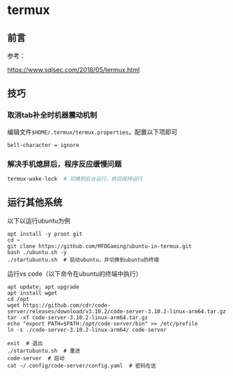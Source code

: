 # termux

## 前言



参考：

https://www.sqlsec.com/2018/05/termux.html

## 技巧

### 取消tab补全时机器震动机制

编辑文件`$HOME/.termux/termux.properties`。配置以下项即可

``` config
bell-character = ignore
```

### 解决手机熄屏后，程序反应缓慢问题

```bash
termux-wake-lock  # 切换到后台运行，依旧保持运行
```

## 运行其他系统

以下以运行ubuntu为例

```
apt install -y proot git
cd ~
git clone https://github.com/MFDGaming/ubuntu-in-termux.git
bash ./ubuntu.sh -y
./startubuntu.sh  # 启动ubuntu，并切换到ubuntu的终端
```

运行vs code（以下命令在ubuntu的终端中执行）

```
apt update; apt upgrade
apt install wget
cd /opt
wget https://github.com/cdr/code-server/releases/download/v3.10.2/code-server-3.10.2-linux-arm64.tar.gz
tar -xf code-server-3.10.2-linux-arm64.tar.gz
echo "export PATH=$PATH:/opt/code-server/bin" >> /etc/profile
ln -s ./code-server-3.10.2-linux-arm64/ code-server

exit  # 退出
./startubuntu.sh  # 重进
code-server  # 启动
cat ~/.config/code-server/config.yaml  # 密码在这
```